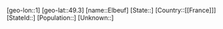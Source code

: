 ﻿---
location: [49.3,1]
type: City
tags:
- geo/City


SpocWebEntityId: 30019
isDeleted: false
confidential: public

---
[geo-lon::1]
[geo-lat::49.3]
[name::Elbeuf]
[State::]
[Country::[[France]]]
[StateId::]
[Population::]
[Unknown::]

